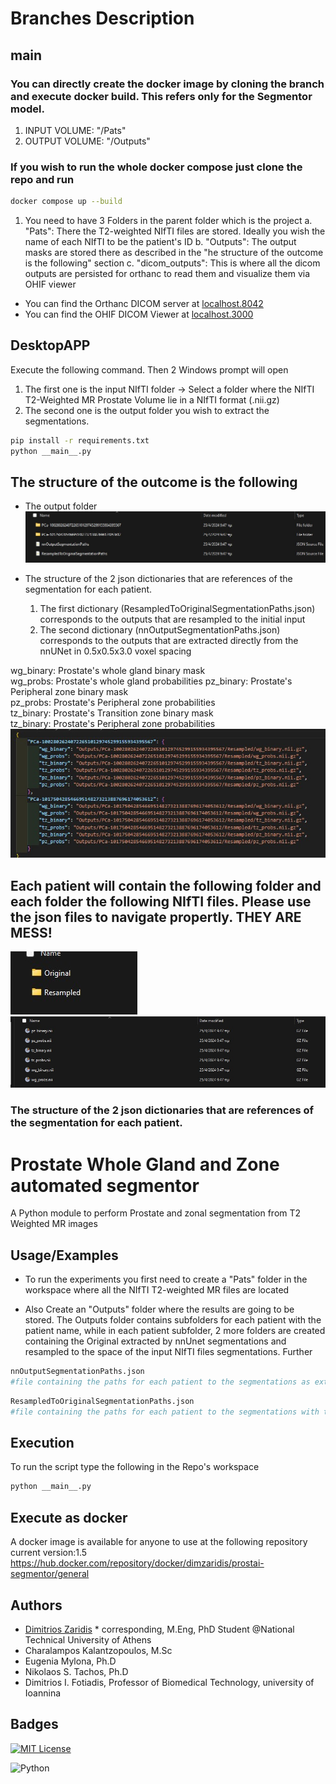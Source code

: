 # Branches Description
## main  
### You can directly create the docker image by cloning the branch and execute docker build. This refers only for the Segmentor model.   

1. INPUT VOLUME: "/Pats"  
2. OUTPUT VOLUME: "/Outputs"

### If you wish to run the whole docker compose just clone the repo and run
```Bash
docker compose up --build
```
1. You need to have 3 Folders in the parent folder which is the project
   a. "Pats": There the T2-weighted NIfTI files are stored. Ideally you wish the name of each NIfTI to be the patient's ID
   b. "Outputs": The output masks are stored there as described in the "he structure of the outcome is the following" section
   c. "dicom_outputs": This is where all the dicom outputs are persisted for orthanc to read them and visualize them via OHIF viewer
- You can find the Orthanc DICOM server at [localhost.8042](http://localhost:8042/)
- You can find the OHIF DICOM Viewer at [localhost.3000](http://localhost:3000/)

## DesktopAPP  

Execute the following command. Then 2 Windows prompt will open  
1. The first one is the input NIfTI folder -> Select a folder where the NIfTI T2-Weighted MR Prostate Volume lie in a NIfTI format (.nii.gz)
2. The second one is the output folder you wish to extract the segmentations.
```Bash
pip install -r requirements.txt
python __main__.py
```

## The structure of the outcome is the following    
- The output folder  
![The structure of the folder](https://github.com/dzaridis/MRI-Prostate-Gland-and-Zone-Segmentor/blob/main/Materials/photo1.jpg)

- The structure of the 2 json dictionaries that are references of the segmentation for each patient.  

  1. The first dictionary (ResampledToOriginalSegmentationPaths.json) corresponds to the outputs that are resampled to the initial input
  2. The second dictionary (nnOutputSegmentationPaths.json) corresponds to the outputs that are extracted directly from the nnUNet in 0.5x0.5x3.0 voxel spacing
   
wg_binary: Prostate's whole gland binary mask  
wg_probs: Prostate's whole gland probabilities 
pz_binary: Prostate's Peripheral zone binary mask    
pz_probs: Prostate's Peripheral zone probabilities    
tz_binary: Prostate's Transition zone binary mask    
tz_binary: Prostate's Peripheral zone probabilities    
![Structure of the dictionaries with paths](https://github.com/dzaridis/MRI-Prostate-Gland-and-Zone-Segmentor/blob/main/Materials/photo2.jpg)

## Each patient will contain the following folder and each folder the following NIfTI files. Please use the json files to navigate propertly. THEY ARE MESS!  
![Folders within each patient](https://github.com/dzaridis/MRI-Prostate-Gland-and-Zone-Segmentor/blob/main/Materials/photo3.jpg)  
![Files within each patient's subfolders](https://github.com/dzaridis/MRI-Prostate-Gland-and-Zone-Segmentor/blob/main/Materials/photo4.jpg)  
### The structure of the 2 json dictionaries that are references of the segmentation for each patient.  


# Prostate Whole Gland and Zone automated segmentor

A Python module to perform Prostate and zonal segmentation from T2 Weighted MR images


## Usage/Examples

- To run the experiments you first need to create a "Pats" folder in the workspace where all the NIfTI T2-weighted MR files are located

- Also Create an "Outputs" folder where the results are going to be stored. The Outputs folder contains subfolders for each patient with the patient name, while in each patient subfolder, 2 more folders are created containing the Original extracted by nnUnet segmentations and resampled to the space of the input NIfTI files segmentations. Further 
```python
nnOutputSegmentationPaths.json 
#file containing the paths for each patient to the segmentations as extracted by nnUnet in 0.5X0.5X3 mm
```
```python
ResampledToOriginalSegmentationPaths.json 
#file containing the paths for each patient to the segmentations with the same spacing as the original images
```

## Execution

To run the script type the following in the Repo's workspace
```Bash
python __main__.py
```

## Execute as docker

A docker image is available for anyone to use at the following repository
current version:1.5
https://hub.docker.com/repository/docker/dimzaridis/prostai-segmentor/general

## Authors

- [Dimitrios Zaridis](dimzaridis@gmail.com) * corresponding, M.Eng, PhD Student @National Technical University of Athens
- Charalampos Kalantzopoulos, M.Sc
- Eugenia Mylona, Ph.D
- Nikolaos S. Tachos, Ph.D
- Dimitrios I. Fotiadis, Professor of Biomedical Technology, university of Ioannina

## Badges

[![MIT License](https://img.shields.io/badge/License-MIT-green.svg)](https://choosealicense.com/licenses/mit/)

![Python](https://img.shields.io/badge/Python-3.9.18-green)
